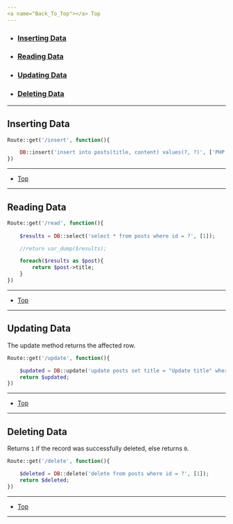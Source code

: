 ```yaml
---
<a name="Back_To_Top"></a> Top
---
```


- ### [Inserting Data](#Inserting_Data)
- ### [Reading Data](#Reading_Data)
- ### [Updating Data](#Updating_Data)
- ### [Deleting Data](#Deleting_Data)

---

## <a name="Inserting_Data"></a>Inserting Data

```php
Route::get('/insert', function(){

    DB::insert('insert into posts(title, content) values(?, ?)', ['PHP with Laravel', 'Laravel is awesome']);
})
```

---

- [Top](#Back_To_Top)

---


## <a name="Reading_Data"></a>Reading Data


```php
Route::get('/read', function(){
    
    $results = DB::select('select * from posts where id = ?', [1]);

    //return var_dump($results);

    foreach($results as $post){
        return $post->title;
    }
})
```

---

- [Top](#Back_To_Top)

---


## <a name="Updating_Data"></a>Updating Data

The update method returns the affected row. 

```php
Route::get('/update', function(){

    $updated = DB::update('update posts set title = "Update title" where id = ?', [1]);
    return $updated;
})
```

---

- [Top](#Back_To_Top)

---


## <a name="Deleting_Data"></a>Deleting Data

Returns `1` if the record was successfully deleted, else returns `0`.

```php
Route::get('/delete', function(){

    $deleted = DB::delete('delete from posts where id = ?', [1]);
    return $deleted;
})
```

---

- [Top](#Back_To_Top)

---

